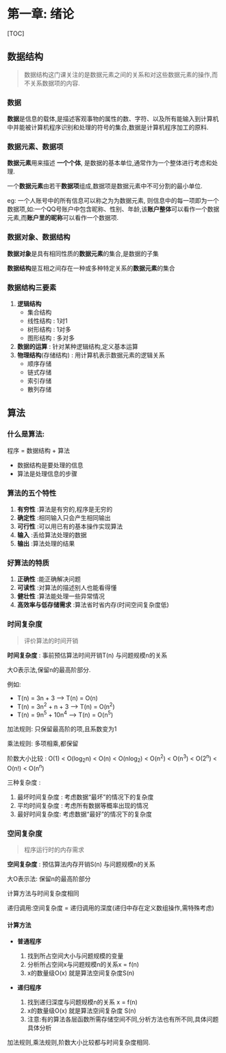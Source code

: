 # 第一章: 绪论

[TOC]

## 数据结构

> 数据结构这门课关注的是数据元素之间的关系和对这些数据元素的操作,而不关系数据项的内容.

### 数据

**数据**是信息的载体,是描述客观事物的属性的数、字符、以及所有能输入到计算机中并能被计算机程序识别和处理的符号的集合,数据是计算机程序加工的原料.

### 数据元素、数据项

**数据元素**用来描述 **一个个体**, 是数据的基本单位,通常作为一个整体进行考虑和处理.

一个**数据元素**由若干**数据项**组成,数据项是数据元素中不可分割的最小单位.

eg: 一个人账号中的所有信息可以称之为为数据元素, 则信息中的每一项即为一个数据项,如:一个QQ号账户中包含昵称、性别、年龄,该**账户整体**可以看作一个数据元素,而**账户里的昵称**可以看作一个数据项.

### 数据对象、数据结构

**数据对象**是具有相同性质的**数据元素**的集合,是数据的子集

**数据结构**是互相之间存在一种或多种特定关系的**数据元素**的集合

### 数据结构三要素

1. **逻辑结构** 
   * 集合结构
   * 线性结构 : 1对1
   * 树形结构 : 1对多
   * 图形结构 : 多对多
2. **数据的运算** : 针对某种逻辑结构,定义基本运算
3. **物理结构**(存储结构) : 用计算机表示数据元素的逻辑关系
   * 顺序存储
   * 链式存储
   * 索引存储
   * 散列存储



## 算法

### 什么是算法: 

程序 = 数据结构 + 算法

* 数据结构是要处理的信息
* 算法是处理信息的步骤

### 算法的五个特性

1. **有穷性** :算法是有穷的,程序是无穷的
2. **确定性** :相同输入只会产生相同输出 
3. **可行性** :可以用已有的基本操作实现算法
4. **输入** :丢给算法处理的数据
5. **输出** :算法处理的结果

### 好算法的特质

1. **正确性** :能正确解决问题
2. **可读性** :对算法的描述别人也能看得懂
3. **健壮性** :算法能处理一些异常情况
4. **高效率与低存储需求** :算法省时省内存(时间空间复杂度低)

### 时间复杂度

> 评价算法的时间开销

**时间复杂度** : 事前预估算法时间开销T(n) 与问题规模n的关系

大O表示法,保留n的最高阶部分.

例如: 

* T(n) = 3n + 3         --> T(n) = O(n)
* T(n) = 3n<sup>2</sup> + n + 3 --> T(n) = O(n<sup>2</sup>) 
* T(n) = 9n<sup>5</sup> + 10n<sup>4</sup> --> T(n) = O(n<sup>5</sup>)

加法规则: 只保留最高阶的项,且系数变为1

乘法规则: 多项相乘,都保留

阶数大小比较 : O(1) < O(log<sub>2</sub>n) < O(n) < O(nlog<sub>2</sub>) < O(n<sup>2</sup>) < O(n<sup>3</sup>) < O(2<sup>n</sup>) < O(n!) < O(n<sup>n</sup>)

三种复杂度 :

1. 最坏时间复杂度 : 考虑数据“最坏”的情况下的复杂度
2. 平均时间复杂度 : 考虑所有数据等概率出现的情况
3. 最好时间复杂度: 考虑数据“最好”的情况下的复杂度

### 空间复杂度

> 程序运行时的内存需求

**空间复杂度** : 预估算法内存开销S(n) 与问题规模n的关系

大O表示法: 保留n的最高阶部分

计算方法与时间复杂度相同

递归调用:空间复杂度 = 递归调用的深度(递归中存在定义数组操作,需特殊考虑)

#### 计算方法 

* **普通程序**
  1. 找到所占空间大小与问题规模的变量
  2. 分析所占空间x与问题规模n的关系x = f(n)
  3. x的数量级O(x) 就是算法空间复杂度S(n)

* **递归程序**
  1. 找到递归深度与问题规模n的关系 x = f(n)
  2. x的数量级O(x) 就是算法空间复杂度 S(n)
  3. 注意:有的算法各层函数所需存储空间不同,分析方法也有所不同,具体问题具体分析

加法规则,乘法规则,阶数大小比较都与时间复杂度相同.